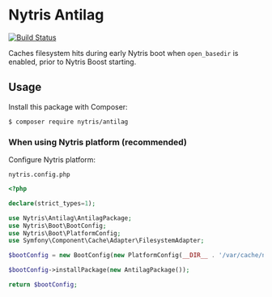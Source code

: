 # Nytris Antilag

[![Build Status](https://github.com/nytris/antilag/workflows/CI/badge.svg)](https://github.com/nytris/antilag/actions?query=workflow%3ACI)

Caches filesystem hits during early Nytris boot when `open_basedir` is enabled,
prior to Nytris Boost starting. 

## Usage
Install this package with Composer:

```shell
$ composer require nytris/antilag
```

### When using Nytris platform (recommended)

Configure Nytris platform:

`nytris.config.php`

```php
<?php

declare(strict_types=1);

use Nytris\Antilag\AntilagPackage;
use Nytris\Boot\BootConfig;
use Nytris\Boot\PlatformConfig;
use Symfony\Component\Cache\Adapter\FilesystemAdapter;

$bootConfig = new BootConfig(new PlatformConfig(__DIR__ . '/var/cache/nytris/'));

$bootConfig->installPackage(new AntilagPackage());

return $bootConfig;
```

